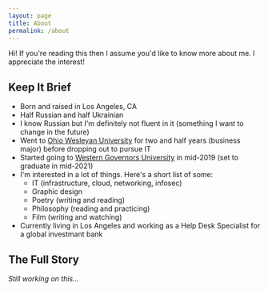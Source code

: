 ```yaml
---
layout: page
title: About
permalink: /about
---
```

Hi! If you're reading this then I assume you'd like to know more about me. I appreciate the interest!

## Keep It Brief
- Born and raised in Los Angeles, CA
- Half Russian and half Ukrainian
- I know Russian but I'm definitely not fluent in it (something I want to change in the future)
- Went to [Ohio Wesleyan University](https://owu.edu) for two and half years (business major) before dropping out to pursue IT
- Started going to [Western Governors University](https://wgu.edu) in mid-2019 (set to graduate in mid-2021)
- I'm interested in a lot of things. Here's a short list of some:
  - IT (infrastructure, cloud, networking, infosec)
  - Graphic design 
  - Poetry (writing and reading)
  - Philosophy (reading and practicing)
  - Film (writing and watching)
- Currently living in Los Angeles and working as a Help Desk Specialist for a global investmant bank

## The Full Story
*Still working on this...*